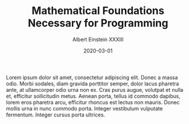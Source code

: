 ﻿---
title: "Mathematical Foundations Necessary for Programming"
date: "2020-03-01"
author: "Albert Einstein XXXIII"

---

Lorem ipsum dolor sit amet, consectetur adipiscing elit. Donec a massa odio. Morbi sodales, diam gravida porttitor semper, dolor lacus pharetra ante, at ullamcorper odio urna non ex. Cras purus augue, volutpat et nulla et, efficitur sollicitudin metus. Aenean porta, tellus id commodo dapibus, lorem eros pharetra arcu, efficitur rhoncus est lectus non mauris. Donec mollis urna in nunc commodo porta. Integer vestibulum vulputate fermentum. Integer cursus porta ultrices.

